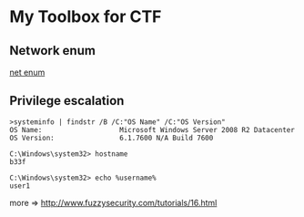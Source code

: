 # My Toolbox for CTF


## Network enum
[net enum](10_net_enum.md)



## Privilege escalation

```
>systeminfo | findstr /B /C:"OS Name" /C:"OS Version"
OS Name:                   Microsoft Windows Server 2008 R2 Datacenter 
OS Version:                6.1.7600 N/A Build 7600

C:\Windows\system32> hostname
b33f

C:\Windows\system32> echo %username%
user1
```
more => http://www.fuzzysecurity.com/tutorials/16.html
